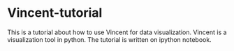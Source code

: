 # Vincent-tutorial
This is a tutorial about how to use Vincent for data visualization. Vincent is a visualization tool in python.
The tutorial is written on ipython notebook. 
